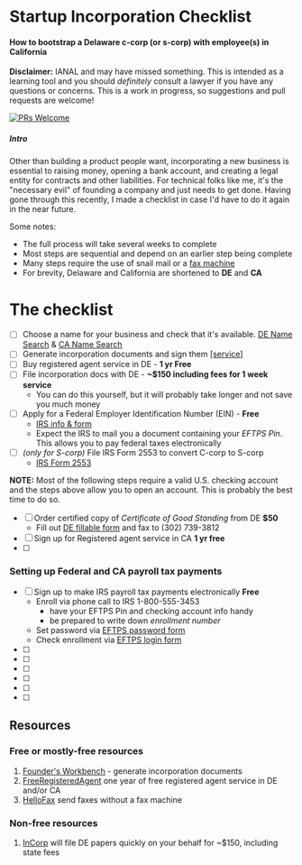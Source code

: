 # Startup Incorporation Checklist
#### How to bootstrap a Delaware c-corp (or s-corp) with employee(s) in California

**Disclaimer:** IANAL and may have missed something. This is intended as a learning tool and you should *definitely* consult a lawyer if you have any questions or concerns. This is a work in progress, so suggestions and pull requests are welcome! 

[![PRs Welcome](https://img.shields.io/badge/PRs-welcome-brightgreen.svg?style=flat-square)](http://makeapullrequest.com)

##### Intro
Other than building a product people want, incorporating a new business is essential to raising money, opening a bank account, and creating a legal entity for contracts and other liabilities. For technical folks like me, it's the "necessary evil" of founding a company and just needs to get done. Having gone through this recently, I made a checklist in case I'd have to do it again in the near future.

Some notes:
- The full process will take several weeks to complete
- Most steps are sequential and depend on an earlier step being complete
- Many steps require the use of snail mail or a [fax machine](#resources)
- For brevity, Delaware and California are shortened to **DE** and **CA**


# The checklist
- [ ] Choose a name for your business and check that it's available. [DE Name Search](https://icis.corp.delaware.gov/Ecorp/EntitySearch/NameSearch.aspx) & [CA Name Search](http://kepler.sos.ca.gov/)
- [ ] Generate incorporation documents and sign them [[service]](#free-res1)
- [ ] Buy registered agent service in DE - **1 yr Free**
- [ ] File incorporation docs with DE - **~$150 including fees for 1 week service**
  - You can do this yourself, but it will probably take longer and not save you much money
- [ ] Apply for a Federal Employer Identification Number (EIN) - **Free**
  - [IRS info & form](https://www.irs.gov/businesses/small-businesses-self-employed/apply-for-an-employer-identification-number-ein-online)
  - Expect the IRS to mail you a document containing your *EFTPS Pin*. This allows you to pay federal taxes electronically
- [ ] *(only for S-corp)* File IRS Form 2553 to convert C-corp to S-corp
  - [IRS Form 2553](https://www.irs.gov/pub/irs-pdf/f2553.pdf)

**NOTE:** Most of the following steps require a valid U.S. checking account and the steps above allow you to open an account. This is probably the best time to do so.
- [ ] Order certified copy of *Certificate of Good Standing* from DE **$50**
  - Fill out [DE fillable form](https://corp.delaware.gov/certmemo.pdf) and fax to (302) 739-3812
- [ ] Sign up for Registered agent service in CA **1 yr free**
- [ ]

### Setting up Federal and CA payroll tax payments

- [ ] Sign up to make IRS payroll tax payments electronically **Free**
  - Enroll via phone call to IRS 1-800-555-3453 
    - have your EFTPS Pin and checking account info handy
    - be prepared to write down *enrollment number*
  - Set password via [EFTPS password form](https://www.eftps.gov/eftps/login/forgotPassword)
  - Check enrollment via [EFTPS login form](https://www.eftps.gov/eftps/login/loginInitial)
- [ ] 
- [ ] 
- [ ] 
- [ ] 
- [ ] 
- [ ] 


## <a name=resources></a>Resources
### Free or mostly-free resources
1. <a name=free-res1></a>[Founder's Workbench](http://www.foundersworkbench.com/document-driver/) - generate incorporation documents
2. <a name=free-res2></a>[FreeRegisteredAgent](http://www.freeregisteredagent.com/delaware/registered-agent-service/) one year of free registered agent service in DE and/or CA
3. <a name=free-res3></a>[HelloFax](https://www.hellofax.com?ref=43d04ff4&s=F) send faxes without a fax machine

### <a name=nonfree-resources></a>Non-free resources
1. <a name=res1></a>[InCorp](http://www.freeregisteredagent.com/delaware/registered-agent-service/) will file DE papers quickly on your behalf for ~$150, including state fees
